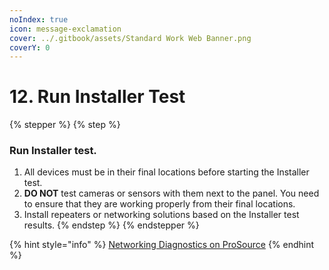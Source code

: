 ```yaml
---
noIndex: true
icon: message-exclamation
cover: ../.gitbook/assets/Standard Work Web Banner.png
coverY: 0
---
```


# 12. Run Installer Test

{% stepper %}
{% step %}
### Run Installer test.

1. All devices must be in their final locations before starting the Installer test.
2. **DO NOT** test cameras or sensors with them next to the panel. You need to ensure that they are working properly from their final locations.
3. Install repeaters or networking solutions based on the Installer test results.
{% endstep %}
{% endstepper %}

{% hint style="info" %}
[Networking Diagnostics on ProSource](https://prosource.vivint.com/network-diagnostics-sop/)
{% endhint %}


